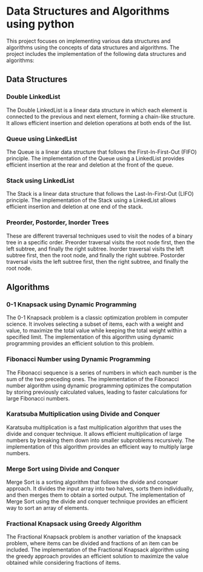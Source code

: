 # Data Structures and Algorithms using python

This project focuses on implementing various data structures and algorithms using the concepts of data structures and algorithms. The project includes the implementation of the following data structures and algorithms:

## Data Structures

### Double LinkedList
The Double LinkedList is a linear data structure in which each element is connected to the previous and next element, forming a chain-like structure. It allows efficient insertion and deletion operations at both ends of the list.

### Queue using LinkedList
The Queue is a linear data structure that follows the First-In-First-Out (FIFO) principle. The implementation of the Queue using a LinkedList provides efficient insertion at the rear and deletion at the front of the queue.

### Stack using LinkedList
The Stack is a linear data structure that follows the Last-In-First-Out (LIFO) principle. The implementation of the Stack using a LinkedList allows efficient insertion and deletion at one end of the stack.

### Preorder, Postorder, Inorder Trees
These are different traversal techniques used to visit the nodes of a binary tree in a specific order. Preorder traversal visits the root node first, then the left subtree, and finally the right subtree. Inorder traversal visits the left subtree first, then the root node, and finally the right subtree. Postorder traversal visits the left subtree first, then the right subtree, and finally the root node.

## Algorithms

### 0-1 Knapsack using Dynamic Programming
The 0-1 Knapsack problem is a classic optimization problem in computer science. It involves selecting a subset of items, each with a weight and value, to maximize the total value while keeping the total weight within a specified limit. The implementation of this algorithm using dynamic programming provides an efficient solution to this problem.

### Fibonacci Number using Dynamic Programming
The Fibonacci sequence is a series of numbers in which each number is the sum of the two preceding ones. The implementation of the Fibonacci number algorithm using dynamic programming optimizes the computation by storing previously calculated values, leading to faster calculations for large Fibonacci numbers.

### Karatsuba Multiplication using Divide and Conquer
Karatsuba multiplication is a fast multiplication algorithm that uses the divide and conquer technique. It allows efficient multiplication of large numbers by breaking them down into smaller subproblems recursively. The implementation of this algorithm provides an efficient way to multiply large numbers.

### Merge Sort using Divide and Conquer
Merge Sort is a sorting algorithm that follows the divide and conquer approach. It divides the input array into two halves, sorts them individually, and then merges them to obtain a sorted output. The implementation of Merge Sort using the divide and conquer technique provides an efficient way to sort an array of elements.

### Fractional Knapsack using Greedy Algorithm
The Fractional Knapsack problem is another variation of the knapsack problem, where items can be divided and fractions of an item can be included. The implementation of the Fractional Knapsack algorithm using the greedy approach provides an efficient solution to maximize the value obtained while considering fractions of items.
